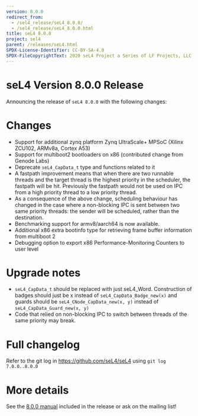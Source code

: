 ```yaml
---
version: 8.0.0
redirect_from:
  - /sel4_release/seL4_8.0.0/
  - /sel4_release/seL4_8.0.0.html
title: seL4 8.0.0
project: sel4
parent: /releases/seL4.html
SPDX-License-Identifier: CC-BY-SA-4.0
SPDX-FileCopyrightText: 2020 seL4 Project a Series of LF Projects, LLC.
---
```


# seL4 Version 8.0.0 Release
 Announcing the release of `seL4 8.0.0` with the following changes:

# Changes


- Support for additional zynq platform Zynq UltraScale+ MPSoC
        (Xilinx ZCU102, ARMv8a, Cortex A53)
- Support for multiboot2 bootloaders on x86 (contributed change
        from Genode Labs)
- Deprecate `seL4_CapData_t` type and functions related to it
- A fastpath improvement means that when there are two runnable
        threads and the target thread is the highest priority in the
        scheduler, the fastpath will be hit.
        Previously the fastpath would not be used on IPC from a
        high priority thread to a low priority thread.
- As a consequence of the above change, scheduling behaviour
has changed in the case where a non-blocking IPC is sent between two
same priority threads: the sender will be scheduled, rather than the
destination.
- Benchmarking support for armv8/aarch64 is now available.
- Additional x86 extra bootinfo type for retrieving frame buffer
information from multiboot 2
- Debugging option to export x86 Performance-Monitoring Counters to user level

# Upgrade notes


- `seL4_CapData_t` should be replaced with just seL4_Word.
        Construction of badges should just be x instead
        of `seL4_CapData_Badge_new(x)` and guards should
        be `seL4_CNode_CapData_new(x, y)` instead
        of `seL4_CapData_Guard_new(x, y)`
- Code that relied on non-blocking IPC to switch between threads
        of the same priority may break.

# Full changelog
 Refer to the git log in
<https://github.com/seL4/seL4> using `git log 7.0.0..8.0.0`

# More details
 See the
[8.0.0 manual](http://sel4.systems/Info/Docs/seL4-manual-8.0.0.pdf) included in the release or ask on the mailing list!
